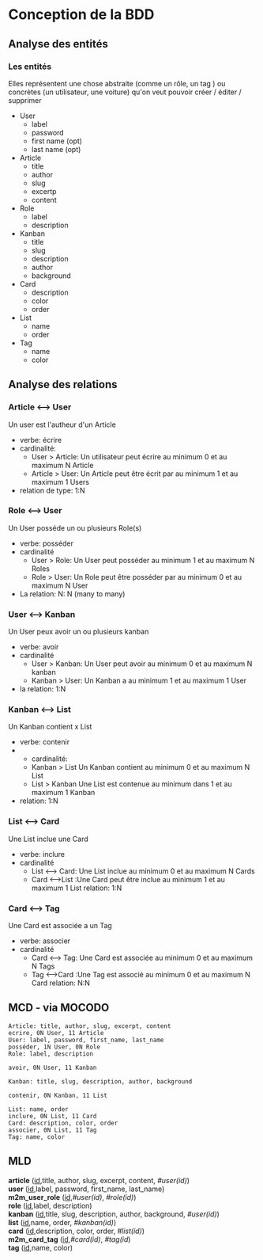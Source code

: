 # Conception de la BDD

## Analyse des entités

### Les entités 

Elles représentent une chose abstraite (comme un rôle, un tag ) ou concrètes (un utilisateur, une voiture) qu'on veut pouvoir créer / éditer / supprimer

* User
  * label
  * password
  * first name (opt)
  * last name (opt)
* Article
  * title
  * author
  * slug
  * excertp
  * content
* Role
  * label
  * description
* Kanban
  * title
  * slug
  * description
  * author
  * background
* Card
  * description
  * color
  * order
* List
  * name
  * order
* Tag
  * name
  * color

## Analyse des relations

### Article <--> User

Un user est l'autheur d'un Article

* verbe: écrire
* cardinalité:
  * User > Article: Un utilisateur peut écrire au minimum 0 et au maximum N  Article
  * Article > User: Un Article peut être écrit par au minimum 1 et au maximum 1 Users
* relation de type: 1:N

### Role <--> User

Un User posséde un ou plusieurs Role(s)

* verbe: posséder
* cardinalité
  * User > Role: Un User peut posséder au minimum 1 et au maximum N Roles
  * Role > User: Un Role peut être posséder par au minimum 0 et au maximum N User
* La relation: N: N (many to many)

### User <--> Kanban
Un User peux avoir un ou plusieurs kanban

* verbe: avoir
* cardinalité
  * User > Kanban: Un User peut avoir au minimum 0 et au maximum N kanban
  * Kanban > User: Un Kanban a au minimum 1 et au maximum 1 User
* la relation: 1:N
  
### Kanban <--> List

Un Kanban contient x List

* verbe: contenir
* * cardinalité:
  * Kanban > List Un Kanban contient au minimum 0 et au maximum N List
  * List > Kanban Une List est contenue au minimum dans 1 et au maximum 1 Kanban
* relation: 1:N

###  List <-->  Card
Une List inclue une Card

* verbe: inclure
* cardinalité
  * List <--> Card: Une List inclue au minimum 0 et au maximum N Cards
  * Card <-->List :Une Card peut être inclue au minimum 1 et au maximum 1 List
relation: 1:N

###  Card <-->  Tag
Une Card est associée a un Tag

* verbe: associer
* cardinalité
  * Card <--> Tag: Une Card est associée au minimum 0 et au maximum N Tags
  * Tag <-->Card :Une Tag est associé au minimum 0 et au maximum N Card
relation: N:N


## MCD - via MOCODO

```
Article: title, author, slug, excerpt, content
ecrire, 0N User, 11 Article
User: label, password, first_name, last_name
posséder, 1N User, 0N Role
Role: label, description

avoir, 0N User, 11 Kanban

Kanban: title, slug, description, author, background

contenir, 0N Kanban, 11 List

List: name, order
inclure, 0N List, 11 Card
Card: description, color, order
associer, 0N List, 11 Tag
Tag: name, color
```

## MLD

**article** (<ins>id</ins>,title, author, slug, excerpt, content, _#user(id)_)  
**user** (<ins>id</ins>,label, password, first_name, last_name)  
**m2m_user_role** (<ins>id</ins>,_#user(id)_, _#role(id)_)  
**role** (<ins>id</ins>,label, description)  
**kanban** (<ins>id</ins>,title, slug, description, author, background, _#user(id)_)  
**list** (<ins>id</ins>,name, order, _#kanban(id)_)  
**card** (<ins>id</ins>,description, color, order, _#list(id)_)  
**m2m_card_tag** (<ins>id</ins>,_#card(id)_, _#tag(id_)  
**tag** (<ins>id</ins>,name, color)
